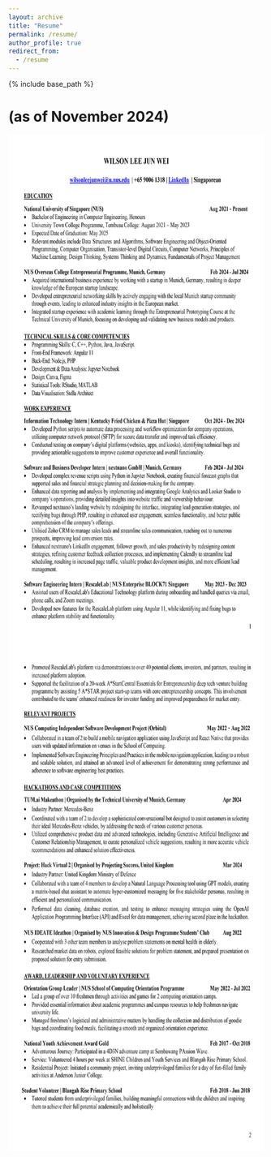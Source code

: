 ```yaml
---
layout: archive
title: "Resume"
permalink: /resume/
author_profile: true
redirect_from:
  - /resume
---
```


{% include base_path %}

# (as of November 2024)

<img src="/images/Nov24_Resume_pg1.jpg" height="1000px" width="800px">
<img src="/images/Nov24_Resume_pg2.jpg" height="1000px" width="800px">
